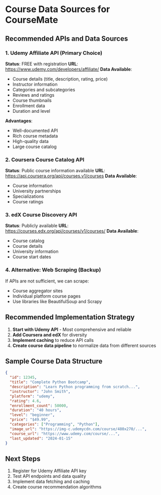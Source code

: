 # Course Data Sources for CourseMate

## Recommended APIs and Data Sources

### 1. Udemy Affiliate API (Primary Choice)
**Status**: FREE with registration
**URL**: https://www.udemy.com/developers/affiliate/
**Data Available**:
- Course details (title, description, rating, price)
- Instructor information
- Categories and subcategories
- Reviews and ratings
- Course thumbnails
- Enrollment data
- Duration and level

**Advantages**:
- Well-documented API
- Rich course metadata
- High-quality data
- Large course catalog

### 2. Coursera Course Catalog API
**Status**: Public course information available
**URL**: https://api.coursera.org/api/courses.v1/courses
**Data Available**:
- Course information
- University partnerships
- Specializations
- Course ratings

### 3. edX Course Discovery API
**Status**: Publicly available
**URL**: https://courses.edx.org/api/courses/v1/courses/
**Data Available**:
- Course catalog
- Course details
- University information
- Course start dates

### 4. Alternative: Web Scraping (Backup)
If APIs are not sufficient, we can scrape:
- Course aggregator sites
- Individual platform course pages
- Use libraries like BeautifulSoup and Scrapy

## Recommended Implementation Strategy

1. **Start with Udemy API** - Most comprehensive and reliable
2. **Add Coursera and edX** for diversity
3. **Implement caching** to reduce API calls
4. **Create course data pipeline** to normalize data from different sources

## Sample Course Data Structure

```json
{
  "id": 12345,
  "title": "Complete Python Bootcamp",
  "description": "Learn Python programming from scratch...",
  "instructor": "John Smith",
  "platform": "udemy",
  "rating": 4.6,
  "enrollment_count": 50000,
  "duration": "40 hours",
  "level": "beginner",
  "price": "$49.99",
  "categories": ["Programming", "Python"],
  "image_url": "https://img-c.udemycdn.com/course/480x270/...",
  "course_url": "https://www.udemy.com/course/...",
  "last_updated": "2024-01-15"
}
```

## Next Steps

1. Register for Udemy Affiliate API key
2. Test API endpoints and data quality
3. Implement data fetching and caching
4. Create course recommendation algorithms